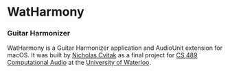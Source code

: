 # WatHarmony
### Guitar Harmonizer

WatHarmony is a Guitar Harmonizer application and AudioUnit extension for macOS. It was built by [Nicholas Cvitak](https://www.linkedin.com/in/nicholas-cvitak-65864741/) as a final project for [CS 489 Computational Audio](https://www.youtube.com/watch?v=xUCiSmsyE3s) at the [University of Waterloo](https://uwaterloo.ca).
